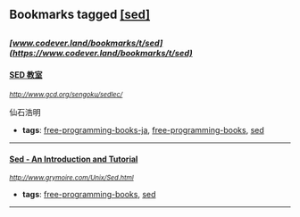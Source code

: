 ## Bookmarks tagged [[sed]](https://www.codever.land/search?q=[sed])

_<sup><sup>[www.codever.land/bookmarks/t/sed](https://www.codever.land/bookmarks/t/sed)</sup></sup>_
---
#### [SED 教室](http://www.gcd.org/sengoku/sedlec/)
_<sup>http://www.gcd.org/sengoku/sedlec/</sup>_

仙石浩明
* **tags**: [free-programming-books-ja](../tagged/free-programming-books-ja.md), [free-programming-books](../tagged/free-programming-books.md), [sed](../tagged/sed.md)
---
#### [Sed - An Introduction and Tutorial](http://www.grymoire.com/Unix/Sed.html)
_<sup>http://www.grymoire.com/Unix/Sed.html</sup>_

* **tags**: [free-programming-books](../tagged/free-programming-books.md), [sed](../tagged/sed.md)
---
